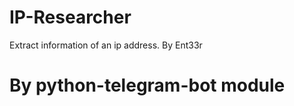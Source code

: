 # IP-Researcher
Extract information of an ip address. By Ent33r

# By python-telegram-bot module
# 
